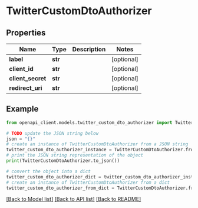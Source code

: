 # TwitterCustomDtoAuthorizer


## Properties

Name | Type | Description | Notes
------------ | ------------- | ------------- | -------------
**label** | **str** |  | [optional] 
**client_id** | **str** |  | [optional] 
**client_secret** | **str** |  | [optional] 
**redirect_uri** | **str** |  | [optional] 

## Example

```python
from openapi_client.models.twitter_custom_dto_authorizer import TwitterCustomDtoAuthorizer

# TODO update the JSON string below
json = "{}"
# create an instance of TwitterCustomDtoAuthorizer from a JSON string
twitter_custom_dto_authorizer_instance = TwitterCustomDtoAuthorizer.from_json(json)
# print the JSON string representation of the object
print(TwitterCustomDtoAuthorizer.to_json())

# convert the object into a dict
twitter_custom_dto_authorizer_dict = twitter_custom_dto_authorizer_instance.to_dict()
# create an instance of TwitterCustomDtoAuthorizer from a dict
twitter_custom_dto_authorizer_from_dict = TwitterCustomDtoAuthorizer.from_dict(twitter_custom_dto_authorizer_dict)
```
[[Back to Model list]](../README.md#documentation-for-models) [[Back to API list]](../README.md#documentation-for-api-endpoints) [[Back to README]](../README.md)


